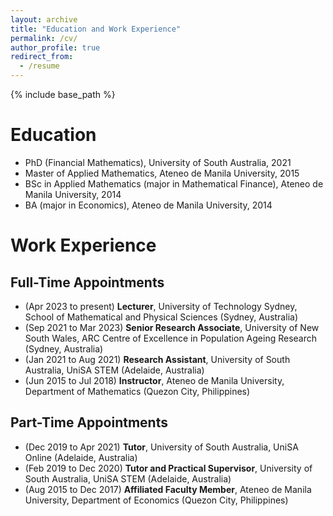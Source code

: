 ```yaml
---
layout: archive
title: "Education and Work Experience"
permalink: /cv/
author_profile: true
redirect_from:
  - /resume
---
```


{% include base_path %}


Education
======

* PhD (Financial Mathematics), University of South Australia, 2021
* Master of Applied Mathematics, Ateneo de Manila University, 2015
* BSc in Applied Mathematics (major in Mathematical Finance), Ateneo de Manila University, 2014
* BA (major in Economics), Ateneo de Manila University, 2014


Work Experience
======

## Full-Time Appointments

* (Apr 2023 to present) **Lecturer**, University of Technology Sydney, School of Mathematical and Physical Sciences (Sydney, Australia)
* (Sep 2021 to Mar 2023) **Senior Research Associate**, University of New South Wales, ARC Centre of Excellence in Population Ageing Research (Sydney, Australia)
* (Jan 2021 to Aug 2021) **Research Assistant**, University of South Australia, UniSA STEM (Adelaide, Australia)
* (Jun 2015 to Jul 2018) **Instructor**, Ateneo de Manila University, Department of Mathematics (Quezon City, Philippines)

## Part-Time Appointments

* (Dec 2019 to Apr 2021) **Tutor**, University of South Australia, UniSA Online (Adelaide, Australia)
* (Feb 2019 to Dec 2020) **Tutor and Practical Supervisor**, University of South Australia, UniSA STEM (Adelaide, Australia)
* (Aug 2015 to Dec 2017) **Affiliated Faculty Member**, Ateneo de Manila University, Department of Economics (Quezon City, Philippines)

<!--
Skills
======
* Skill 1
* Skill 2
  * Sub-skill 2.1
  * Sub-skill 2.2
  * Sub-skill 2.3
* Skill 3

Publications
======
  <ul>{% for post in site.publications reversed %}
    {% include archive-single-cv.html %}
  {% endfor %}</ul>
  
Talks
======
  <ul>{% for post in site.talks reversed %}
    {% include archive-single-talk-cv.html  %}
  {% endfor %}</ul>
  
Teaching
======
  <ul>{% for post in site.teaching reversed %}
    {% include archive-single-cv.html %}
  {% endfor %}</ul>
  
Service and leadership
======
* Currently signed in to 43 different slack teams
-->
